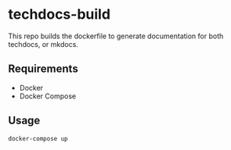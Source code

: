 # techdocs-build

This repo builds the dockerfile to generate documentation for both techdocs, or mkdocs.

## Requirements
- Docker
- Docker Compose

## Usage
```bash
docker-compose up
```